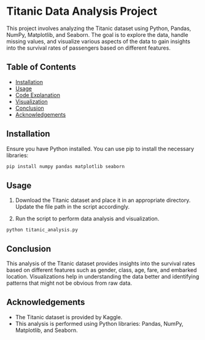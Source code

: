 # Titanic Data Analysis Project

This project involves analyzing the Titanic dataset using Python, Pandas, NumPy, Matplotlib, and Seaborn. The goal is to explore the data, handle missing values, and visualize various aspects of the data to gain insights into the survival rates of passengers based on different features.

## Table of Contents
- [Installation](#installation)
- [Usage](#usage)
- [Code Explanation](#code-explanation)
- [Visualization](#visualization)
- [Conclusion](#conclusion)
- [Acknowledgements](#acknowledgements)

## Installation

Ensure you have Python installed. You can use pip to install the necessary libraries:

```bash
pip install numpy pandas matplotlib seaborn
```

## Usage

1. Download the Titanic dataset and place it in an appropriate directory. Update the file path in the script accordingly.

2. Run the script to perform data analysis and visualization.

```
python titanic_analysis.py
```

## Conclusion

This analysis of the Titanic dataset provides insights into the survival rates based on different features such as gender, class, age, fare, and embarked location. Visualizations help in understanding the data better and identifying patterns that might not be obvious from raw data.

## Acknowledgements
- The Titanic dataset is provided by Kaggle.
- This analysis is performed using Python libraries: Pandas, NumPy, Matplotlib, and Seaborn.
